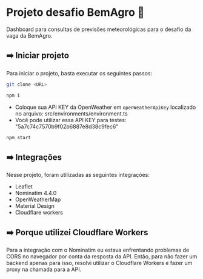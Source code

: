 # Projeto desafio BemAgro 💚

Dashboard para consultas de previsões meteorológicas para o desafio da vaga da BemAgro.

## ➡️ Iniciar projeto

Para iniciar o projeto, basta executar os seguintes passos:

```bash
git clone <URL>
```

```bash
npm i
```

- Coloque sua API KEY da OpenWeather em `openWeatherApiKey` localizado no arquivo: src/environments/environment.ts
- Você pode utilizar essa API KEY para testes: "5a7c74c7570b9f02b6887e8d38c9fec6"

```bash
npm start
```

## ➡️ Integrações

Nesse projeto, foram utilizadas as seguintes integrações:

- Leaflet
- Nominatim 4.4.0
- OpenWeatherMap
- Material Design
- Cloudflare workers

## ➡️ Porque utilizei Cloudflare Workers

Para a integração com o Nominatim eu estava enfrentando problemas de CORS no navegador por conta da resposta da API. Então, para não fazer um backend apenas para isso, resolvi utilizar o Cloudflare Workers e fazer um proxy na chamada para a API.

